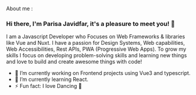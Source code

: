 About me :

### Hi there, I'm Parisa Javidfar, it's a pleasure to meet you!  👋

 I am a Javascript Developer who Focuses on Web Frameworks & libraries like Vue and Nuxt. 
 I have a passion for Design Systems, Web capabilities, Web Accessibilities, Rest APIs, PWA (Progressive Web Apps). To grow my skills I focus on developing problem-solving skills and learning new things and love to build and create awesome things with code!

- 🔭 I’m currently working on Frontend projects using Vue3 and typescript.
- 🌱 I’m currently learning React.
- ⚡ Fun fact: I love Dancing 💃

